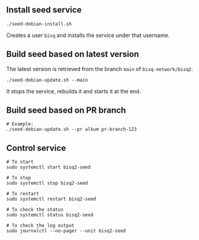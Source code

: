 ## Install seed service

```
./seed-debian-install.sh
```

Creates a user `bisq` and installs the service under that username.

## Build seed based on latest version

The latest version is retrieved from the branch `main` of `bisq-network/bisq2`.
```
./seed-debian-update.sh --main
```

It stops the service, rebuilds it and starts it at the end.


## Build seed based on PR branch

```
# Example:
./seed-debian-update.sh --pr alkum pr-branch-123
```

## Control service

```
# To start
sudo systemctl start bisq2-seed

# To stop
sudo systemctl stop bisq2-seed

# To restart
sudo systemctl restart bisq2-seed

# To check the status
sudo systemctl status bisq2-seed

# To check the log output
sudo journalctl --no-pager --unit bisq2-seed
```